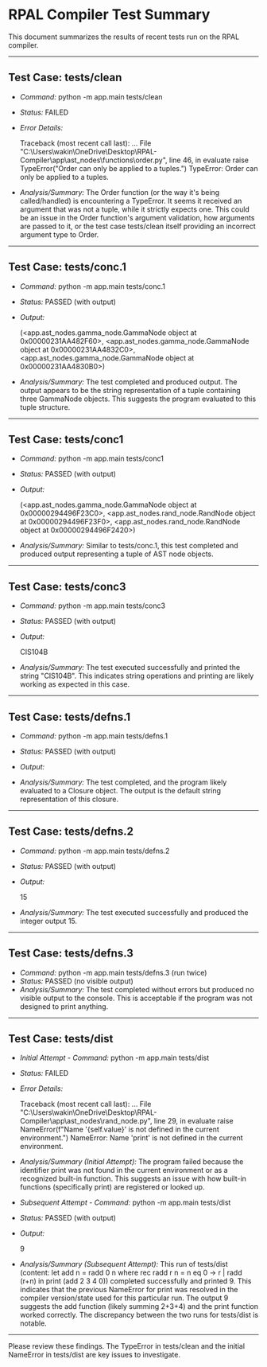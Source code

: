 # RPAL Compiler Test Summary

This document summarizes the results of recent tests run on the RPAL compiler.

---

## Test Case: tests/clean

*   *Command:* python -m app.main tests/clean
*   *Status:* FAILED
*   *Error Details:*
    
    Traceback (most recent call last):
      ...
      File "C:\Users\wakin\OneDrive\Desktop\RPAL-Compiler\app\ast_nodes\functions\order.py", line 46, in evaluate
        raise TypeError("Order can only be applied to a tuples.")
    TypeError: Order can only be applied to a tuples.
    
*   *Analysis/Summary:* The Order function (or the way it's being called/handled) is encountering a TypeError. It seems it received an argument that was not a tuple, while it strictly expects one. This could be an issue in the Order function's argument validation, how arguments are passed to it, or the test case tests/clean itself providing an incorrect argument type to Order.

---

## Test Case: tests/conc.1

*   *Command:* python -m app.main tests/conc.1
*   *Status:* PASSED (with output)
*   *Output:*
    
    (<app.ast_nodes.gamma_node.GammaNode object at 0x00000231AA482F60>, <app.ast_nodes.gamma_node.GammaNode object at 0x00000231AA4832C0>, <app.ast_nodes.gamma_node.GammaNode object at 0x00000231AA4830B0>)
    
*   *Analysis/Summary:* The test completed and produced output. The output appears to be the string representation of a tuple containing three GammaNode objects. This suggests the program evaluated to this tuple structure.

---

## Test Case: tests/conc1

*   *Command:* python -m app.main tests/conc1
*   *Status:* PASSED (with output)
*   *Output:*
    
    (<app.ast_nodes.gamma_node.GammaNode object at 0x00000294496F23C0>, <app.ast_nodes.rand_node.RandNode object at 0x00000294496F23F0>, <app.ast_nodes.rand_node.RandNode object at 0x00000294496F2420>)
    
*   *Analysis/Summary:* Similar to tests/conc.1, this test completed and produced output representing a tuple of AST node objects.

---

## Test Case: tests/conc3

*   *Command:* python -m app.main tests/conc3
*   *Status:* PASSED (with output)
*   *Output:*
    
    CIS104B
    
*   *Analysis/Summary:* The test executed successfully and printed the string "CIS104B". This indicates string operations and printing are likely working as expected in this case.

---

## Test Case: tests/defns.1

*   *Command:* python -m app.main tests/defns.1
*   *Status:* PASSED (with output)
*   *Output:*
    
    <Closure >
    
*   *Analysis/Summary:* The test completed, and the program likely evaluated to a Closure object. The output is the default string representation of this closure.

---

## Test Case: tests/defns.2

*   *Command:* python -m app.main tests/defns.2
*   *Status:* PASSED (with output)
*   *Output:*
    
    15
    
*   *Analysis/Summary:* The test executed successfully and produced the integer output 15.

---

## Test Case: tests/defns.3

*   *Command:* python -m app.main tests/defns.3 (run twice)
*   *Status:* PASSED (no visible output)
*   *Analysis/Summary:* The test completed without errors but produced no visible output to the console. This is acceptable if the program was not designed to print anything.

---

## Test Case: tests/dist

*   *Initial Attempt - Command:* python -m app.main tests/dist
*   *Status:* FAILED
*   *Error Details:*
    
    Traceback (most recent call last):
      ...
      File "C:\Users\wakin\OneDrive\Desktop\RPAL-Compiler\app\ast_nodes\rand_node.py", line 29, in evaluate
        raise NameError(f"Name '{self.value}' is not defined in the current environment.")
    NameError: Name 'print' is not defined in the current environment.
    
*   *Analysis/Summary (Initial Attempt):* The program failed because the identifier print was not found in the current environment or as a recognized built-in function. This suggests an issue with how built-in functions (specifically print) are registered or looked up.

*   *Subsequent Attempt - Command:* python -m app.main tests/dist
*   *Status:* PASSED (with output)
*   *Output:*
    
    9
    
*   *Analysis/Summary (Subsequent Attempt):* This run of tests/dist (content: let add n = radd 0 n where rec radd r n = n eq 0 -> r | radd (r+n) in print (add 2 3 4 0)) completed successfully and printed 9. This indicates that the previous NameError for print was resolved in the compiler version/state used for this particular run. The output 9 suggests the add function (likely summing 2+3+4) and the print function worked correctly. The discrepancy between the two runs for tests/dist is notable.

---

Please review these findings. The TypeError in tests/clean and the initial NameError in tests/dist are key issues to investigate.